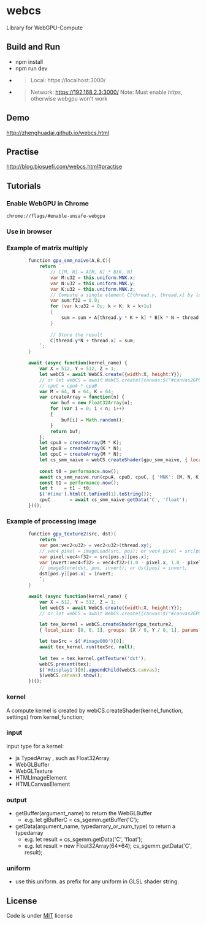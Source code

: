# webcs

Library for WebGPU-Compute

## Build and Run
- npm install
- npm run dev
 -   > Local:    https://localhost:3000/
 -   > Network:  https://192.168.2.3:3000/
Note: Must enable *https*, otherwise webgpu won't work

## Demo

http://zhenghuadai.github.io/webcs.html

## Practise

http://blog.biosuefi.com/webcs.html#practise

## Tutorials
### Enable WebGPU in Chrome
    chrome://flags/#enable-unsafe-webgpu
### Use in browser
<script src='http://zhenghuadai.github.io/js/webcs.js'></script>                    

### Example of matrix multiply
```csharp
        function gpu_smm_naive(A,B,C){
            return `
                // C[M, N] = A[M, K] * B[K, N]
                var M:u32 = this.uniform.MNK.x;
                var N:u32 = this.uniform.MNK.y;
                var K:u32 = this.uniform.MNK.z;
                // Compute a single element C[thread.y, thread.x] by looping over k
                var sum:f32 = 0.0;
                for (var k:u32 = 0u; k < K; k = k+1u)
                {
                    sum = sum + A[thread.y * K + k] * B[k * N + thread.x];
                }
         
                // Store the result
                C[thread.y*N + thread.x] = sum;
            `;
        }

```
```javascript
        await (async function(kernel_name) {
            var X = 512, Y = 512, Z = 1;
            let webCS = await WebCS.create({width:X, height:Y});
            // or let webCS = await WebCS.create({canvas:$("#canvas2GPU")[0]});
            // cpuC = cpuA * cpuB
            var M = 64, N = 64, K = 64;
            var createArray = function(n) {
                var buf = new Float32Array(n);
                for (var i = 0; i < n; i++)
                {
                    buf[i] = Math.random();
                }
                return buf;
            };
            let cpuA = createArray(M * K);
            let cpuB = createArray(K * N);
            let cpuC = createArray(M * N);
            let cs_smm_naive = webCS.createShader(gpu_smm_naive, { local_size: [8, 8, 1], groups: [M / 8, N / 8, 1] });
         
            const t0 = performance.now();
            await cs_smm_naive.run(cpuA, cpuB, cpuC, { 'MNK': [M, N, K, 0] });
            const t1 = performance.now();
            let t    = t1 - t0;
            $('#time').html(t.toFixed(1).toString());
            cpuC       = await cs_smm_naive.getData('C', 'float');
        })();
```
### Example of processing image 
```csharp
        function gpu_texture2(src, dst){
            return `
            var pos:vec2<u32> = vec2<u32>(thread.xy);
            // vec4 pixel = imageLoad(src, pos); or vec4 pixel = src[pos]
            var pixel:vec4<f32> = src[pos.y][pos.x]; 
            var invert:vec4<f32> = vec4<f32>(1.0 - pixel.x, 1.0 - pixel.y, 1.0 - pixel.z, 1.0);
            // imageStore(dst, pos, invert); or dst[pos] = invert;
            dst[pos.y][pos.x] = invert;     
            `;
        }
```
```javascript
        await (async function(kernel_name) {
            var X = 512, Y = 512, Z = 1;
            let webCS = await WebCS.create({width:X, height:Y});
            // or let webCS = await WebCS.create({canvas:$("#canvas2GPU")[0]});

            let tex_kernel = webCS.createShader(gpu_texture2,
            { local_size: [8, 8, 1], groups: [X / 8, Y / 8, 1], params: { src: 'texture', 'dst': 'texture' } });

            let texSrc = $('#image000')[0];
            await tex_kernel.run(texSrc, null);
  
            let tex = tex_kernel.getTexture('dst');
            webCS.present(tex);
            $('#display1')[0].appendChild(webCS.canvas);
            $(webCS.canvas).show();
        })();
```
### kernel
A compute kernel is created by webCS.createShader(kernel_function, settings) from kernel_function; 
### input
input type for a kernel:
- js TypedArray , such as Float32Array
- WebGLBuffer
- WebGLTexture
- HTMLImageElement
- HTMLCanvasElement

### output
 - getBuffer(argument_name) to return the WebGLBuffer
   - e.g. let glBufferC = cs_sgemm.getBuffer('C');
 - getData(argument_name, typedarrary_or_num_type)  to return a typedarray
   - e.g. let result = cs_sgemm.getData('C', 'float');
   - e.g. let result = new Float32Array(64*64); cs_sgemm.getData('C', result);
### uniform
  - use this.uniform. as prefix for any uniform in GLSL shader string.

## License

Code is under [MIT](http://davidsonfellipe.mit-license.org) license

